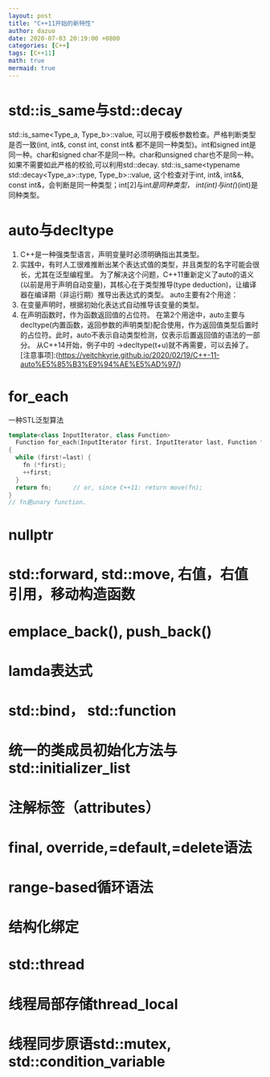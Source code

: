 ```yaml
---
layout: post
title: "C++11开始的新特性"
author: dazuo
date: 2020-07-03 20:19:00 +0800
categories: [C++]
tags: [C++11]
math: true
mermaid: true
---
```


# std::is_same与std::decay
std::is_same<Type_a, Type_b>::value, 可以用于模板参数检查。严格判断类型是否一致(int, int&, const int, const int& 都不是同一种类型)。int和signed int是同一种。char和signed char不是同一种。char和unsigned char也不是同一种。
   如果不需要如此严格的校验,可以利用std::decay.
std::is_same<typename std::decay<Type_a>::type, Type_b>::value,
这个检查对于int, int&, int&&, const int&，会判断是同一种类型；int[2]与int*是同种类型， int(int)与int(*)(int)是同种类型。

# auto与decltype
1. C++是一种强类型语言，声明变量时必须明确指出其类型。
2. 实践中，有时人工很难推断出某个表达式值的类型，并且类型的名字可能会很长，尤其在泛型编程里。
为了解决这个问题，C++11重新定义了auto的语义(以前是用于声明自动变量)，其核心在于类型推导(type deduction)，让编译器在编译期（非运行期）推导出表达式的类型。
auto主要有2个用途：
1. 在变量声明时，根据初始化表达式自动推导该变量的类型。
2. 在声明函数时，作为函数返回值的占位符。
在第2个用途中，auto主要与decltype(内置函数，返回参数的声明类型)配合使用，作为返回值类型后置时的占位符。此时，auto不表示自动类型检测，仅表示后置返回值的语法的一部分。
从C++14开始，例子中的 ->decltype(t+u)就不再需要，可以去掉了。
[注意事项]:(https://veitchkyrie.github.io/2020/02/19/C++-11-auto%E5%85%B3%E9%94%AE%E5%AD%97/)

# for_each
一种STL泛型算法
```cpp
template<class InputIterator, class Function>
  Function for_each(InputIterator first, InputIterator last, Function fn)
{
  while (first!=last) {
    fn (*first);
    ++first;
  }
  return fn;      // or, since C++11: return move(fn);
}
// fn是unary function.
```

# nullptr
# std::forward, std::move, 右值，右值引用，移动构造函数
# emplace_back(), push_back()
# lamda表达式
# std::bind， std::function

# 统一的类成员初始化方法与std::initializer_list
# 注解标签（attributes）
# final, override,=default,=delete语法
# range-based循环语法
# 结构化绑定


# std::thread
# 线程局部存储thread_local
# 线程同步原语std::mutex, std::condition_variable